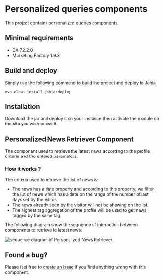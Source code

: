 # Personalized queries components

This project contains personalized queries components.

## Minimal requirements

* DX 7.2.2.0
* Marketing Factory 1.9.3

## Build and deploy

Simply use the following command to build the project and deploy to Jahia

```
mvn clean install jahia:deploy
```

## Installation
Download the jar and deploy it on your instance then activate the module on the site you wish to use it.

## Personalized News Retriever Component

The component used to retrieve the latest news according to the profile criteria and the entered parameters.

### How it works ?

The criteria used to retrieve the list of news is:

* The news has a date property and according to this property, we filter the list of news which has a date on the range of the number of last days set by the editor.
* The news already seen by the visitor will not be showing on the list.
* The highest tag aggregation of the profile will be used to get news tagged by the same tag.

The following diagram show the sequence of interaction between components to retrieve le latest news.

![sequence diagram of Personalized News Retriever](https://user-images.githubusercontent.com/8075371/42956916-7aa945cc-8b81-11e8-88ce-b969c43f2e42.png)

## Found a bug?

Please feel free to [create an issue](https://support.jahia.com/) if you find anything wrong with this component.
